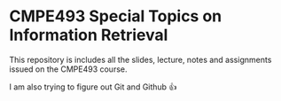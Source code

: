 # CMPE493 Special Topics on Information Retrieval

This repository is includes all the slides, lecture, notes and assignments issued on the CMPE493 course.

I am also trying to figure out Git and Github :+1:

